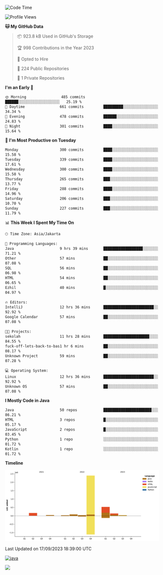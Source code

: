 <!--START_SECTION:waka-->
![Code Time](http://img.shields.io/badge/Code%20Time-2%2C244%20hrs%2031%20mins-blue)

![Profile Views](http://img.shields.io/badge/Profile%20Views-272-blue)

**🐱 My GitHub Data** 

> 📦 923.8 kB Used in GitHub's Storage 
 > 
> 🏆 998 Contributions in the Year 2023
 > 
> 💼 Opted to Hire
 > 
> 📜 224 Public Repositories 
 > 
> 🔑 1 Private Repositories 
 > 
**I'm an Early 🐤** 

```text
🌞 Morning                485 commits         ██████░░░░░░░░░░░░░░░░░░░   25.19 % 
🌆 Daytime                661 commits         █████████░░░░░░░░░░░░░░░░   34.34 % 
🌃 Evening                478 commits         ██████░░░░░░░░░░░░░░░░░░░   24.83 % 
🌙 Night                  301 commits         ████░░░░░░░░░░░░░░░░░░░░░   15.64 % 
```
📅 **I'm Most Productive on Tuesday** 

```text
Monday                   300 commits         ████░░░░░░░░░░░░░░░░░░░░░   15.58 % 
Tuesday                  339 commits         ████░░░░░░░░░░░░░░░░░░░░░   17.61 % 
Wednesday                300 commits         ████░░░░░░░░░░░░░░░░░░░░░   15.58 % 
Thursday                 265 commits         ███░░░░░░░░░░░░░░░░░░░░░░   13.77 % 
Friday                   288 commits         ████░░░░░░░░░░░░░░░░░░░░░   14.96 % 
Saturday                 206 commits         ███░░░░░░░░░░░░░░░░░░░░░░   10.70 % 
Sunday                   227 commits         ███░░░░░░░░░░░░░░░░░░░░░░   11.79 % 
```


📊 **This Week I Spent My Time On** 

```text
🕑︎ Time Zone: Asia/Jakarta

💬 Programming Languages: 
Java                     9 hrs 39 mins       ██████████████████░░░░░░░   71.21 % 
Other                    57 mins             ██░░░░░░░░░░░░░░░░░░░░░░░   07.08 % 
SQL                      56 mins             ██░░░░░░░░░░░░░░░░░░░░░░░   06.98 % 
HTML                     54 mins             ██░░░░░░░░░░░░░░░░░░░░░░░   06.65 % 
Ezhil                    40 mins             █░░░░░░░░░░░░░░░░░░░░░░░░   04.97 % 

🔥 Editors: 
IntelliJ                 12 hrs 36 mins      ███████████████████████░░   92.92 % 
Google Calendar          57 mins             ██░░░░░░░░░░░░░░░░░░░░░░░   07.08 % 

🐱‍💻 Projects: 
sekolah                  11 hrs 28 mins      █████████████████████░░░░   84.55 % 
fuck-off-lets-back-to-bas1 hr 6 mins         ██░░░░░░░░░░░░░░░░░░░░░░░   08.17 % 
Unknown Project          59 mins             ██░░░░░░░░░░░░░░░░░░░░░░░   07.28 % 

💻 Operating System: 
Linux                    12 hrs 36 mins      ███████████████████████░░   92.92 % 
Unknown OS               57 mins             ██░░░░░░░░░░░░░░░░░░░░░░░   07.08 % 
```

**I Mostly Code in Java** 

```text
Java                     50 repos            ██████████████████████░░░   86.21 % 
HTML                     3 repos             █░░░░░░░░░░░░░░░░░░░░░░░░   05.17 % 
JavaScript               2 repos             █░░░░░░░░░░░░░░░░░░░░░░░░   03.45 % 
Python                   1 repo              ░░░░░░░░░░░░░░░░░░░░░░░░░   01.72 % 
Kotlin                   1 repo              ░░░░░░░░░░░░░░░░░░░░░░░░░   01.72 % 
```



**Timeline**

![Lines of Code chart](https://raw.githubusercontent.com/yeahbutstill/yeahbutstill/main/assets/bar_graph.png)


 Last Updated on 17/09/2023 18:39:00 UTC
<!--END_SECTION:waka-->
[<img src='https://dev.karakun.com/assets/posts/2018-09-16-jc-java-article/3duke_suspects.jpg' alt='java'>](https://github.com/yeahbutstill)
<!-- [<img src='https://cdn.jsdelivr.net/npm/simple-icons@3.0.1/icons/github.svg' alt='github' height='40'>](https://github.com/yeahbutstill)  [<img src='https://cdn.jsdelivr.net/npm/simple-icons@3.0.1/icons/java.svg' alt='java' height='40'>](rahasia)  [<img src='https://cdn.jsdelivr.net/npm/simple-icons@3.0.1/icons/spring.svg' alt='spring' height='40'>](rahasia)  [<img src='https://cdn.jsdelivr.net/npm/simple-icons@3.0.1/icons/docker.svg' alt='docker' height='40'>](rahasia)  [<img src='https://cdn.jsdelivr.net/npm/simple-icons@3.0.1/icons/postgresql.svg' alt='postgresql' height='40'>](rahasia)  [<img src='https://cdn.jsdelivr.net/npm/simple-icons@3.0.1/icons/linux.svg' alt='linux' height='40'>](rahasia) [<img src='https://cdn.jsdelivr.net/npm/simple-icons@3.0.1/icons/apachekafka.svg' alt='apachekafka' height='40'>](rahasia) -->   

[![](https://visitcount.itsvg.in/api?id=yeahbutstill&icon=0&color=0)](https://visitcount.itsvg.in)
